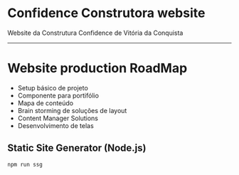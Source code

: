# Confidence Construtora website

Website da Construtura Confidence de Vitória da Conquista

---

# Website production RoadMap

 - Setup básico de projeto
 - Componente para portifólio
 - Mapa de conteúdo
 - Brain storming de soluções de layout
 - Content Manager Solutions
 - Desenvolvimento de telas

## Static Site Generator (Node.js)

```
npm run ssg
```
